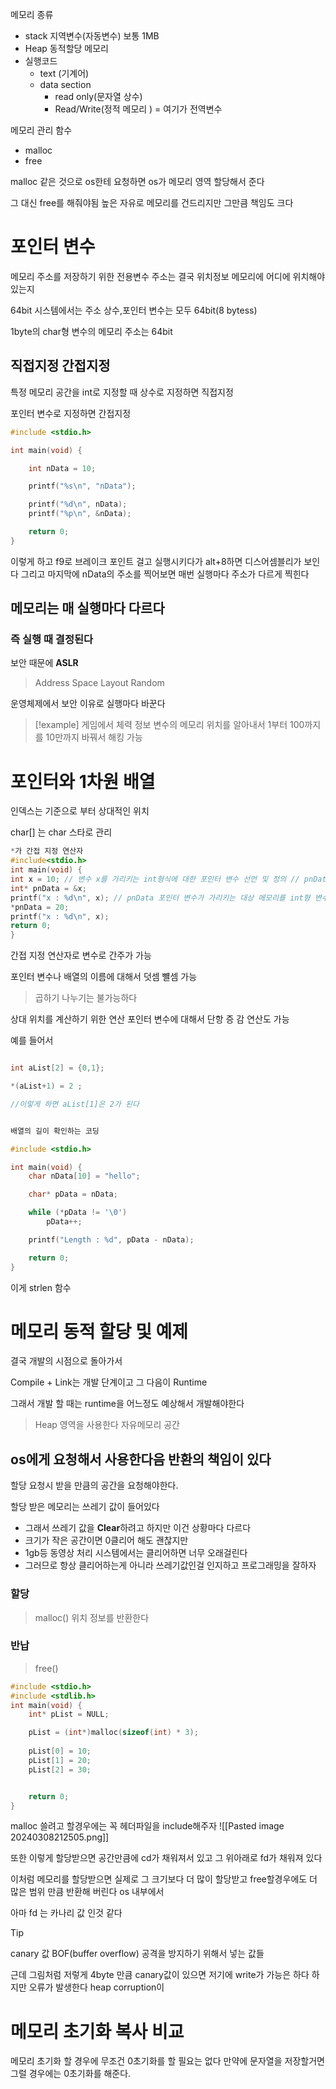 메모리 종류
- stack 지역변수(자동변수) 보통 1MB
- Heap 동적할당 메모리
- 실행코드
	- text (기계어)
	- data section 
		- read only(문자열 상수)
		- Read/Write(정적 메모리 ) = 여기가 전역변수 


메모리 관리 함수 
- malloc 
- free

malloc 같은 것으로 os한테 요청하면 os가 메모리 영역 할당해서 준다 

그 대신 free를 해줘야됨 높은 자유로 메모리를 건드리지만 그만큼 책임도 크다 

# 포인터 변수

메모리 주소를 저장하기 위한 전용변수 
주소는 결국 위치정보 메모리에 어디에 위치해야있는지 

64bit 시스템에서는 주소 상수,포인터 변수는 모두 64bit(8 bytess)

1byte의 char형 변수의 메모리 주소는 64bit

## 직접지정 간접지정 

특정 메모리 공간을 int로 지정할 때 상수로 지정하면 직접지정 

포인터 변수로 지정하면 간접지정 


```c
#include <stdio.h>

int main(void) {

	int nData = 10;

	printf("%s\n", "nData");

	printf("%d\n", nData);
	printf("%p\n", &nData);

	return 0;
}
```

이렇게 하고 f9로 브레이크 포인트 걸고 실행시키다가 alt+8하면 
디스어셈블리가 보인다 그리고 마지막에 nData의 주소를 찍어보면 
매번 실행마다 주소가 다르게 찍힌다 

## 메모리는 매 실행마다 다르다 
### 즉 실행 때 결정된다 

보안 때문에 **ASLR**
> Address Space Layout Random 

운영체제에서 보안 이유로 실행마다 바꾼다 

> [!example]
> 게임에서 체력 정보 변수의 메모리 위치를 알아내서 1부터 100까지를 10만까지 바꿔서 해킹 가능 


# 포인터와 1차원 배열 

인덱스는 기준으로 부터 상대적인 위치 

char[] 는 char 스타로 관리
```c
*가 간접 지정 연산자
#include<stdio.h> 
int main(void) { 
int x = 10; // 변수 x를 가리키는 int형식에 대한 포인터 변수 선언 및 정의 // pnData 에 x의 주소가 저장 
int* pnData = &x; 
printf("x : %d\n", x); // pnData 포인터 변수가 가리키는 대상 메모리를 int형 변수로 간접지정하고 20을 대입한다. // 현재 가리키는 대상 메모리는 변수 x의 메모리이므로 x의 값은 20이 된다. 
*pnData = 20; 
printf("x : %d\n", x); 
return 0; 
}

```

간접 지정 연산자로 변수로 간주가 가능 

포인터 변수나 배열의 이름에 대해서 덧셈 뺼셈 가능 

> 곱하기 나누기는 불가능하다 

상대 위치를 계산하기 위한 연산 
포인터 변수에 대해서 단항 증 감 연산도 가능 

예를 들어서 
```c

int aList[2] = {0,1};

*(aList+1) = 2 ;

//이렇게 하면 aList[1]은 2가 된다 
```

```c

배열의 길이 확인하는 코딩 

#include <stdio.h>

int main(void) {
	char nData[10] = "hello";

	char* pData = nData;

	while (*pData != '\0')
		pData++;

	printf("Length : %d", pData - nData);

	return 0;
}
```


이게 strlen 함수
# 메모리 동적 할당 및 예제 


결국 개발의 시점으로 돌아가서 

Compile + Link는 개발 단계이고 그 다음이 Runtime 

그래서 개발 할 때는 runtime을 어느정도 예상해서 개발해야한다 

> Heap 영역을 사용한다 
> 자유메모리 공간 

## os에게 요청해서 사용한다음 반환의 책임이 있다

할당 요청시 받을 만큼의 공간을 요청해야한다.

할당 받은 메모리는 쓰레기 값이 들어있다
- 그래서 쓰레기 값을 **Clear**하려고 하지만 이건 상황마다 다르다 
- 크기가 작은 공간이면 0클리어 해도 괜찮지만 
- 1gb등 동영상 처리 시스템에서는 클리어하면 너무 오래걸린다 
- 그러므로 항상 클리어하는게 아니라 쓰레기값인걸 인지하고 프로그래밍을 잘하자 

### 할당 
> malloc() 위치 정보를 반환한다

### 반납 
> free()


```c
#include <stdio.h>
#include <stdlib.h>
int main(void) {
	int* pList = NULL;

	pList = (int*)malloc(sizeof(int) * 3);
	
	pList[0] = 10;
	pList[1] = 20;
	pList[2] = 30;


	return 0;
}
```

malloc 쓸려고 할경우에는 꼭 
헤더파일을 include해주자 
![[Pasted image 20240308212505.png]]

또한 이렇게 할당받으면 공간만큼에 cd가 채워져서 있고 그 위아래로 fd가 채워져 있다 

이처럼 메모리를 할당받으면 실제로 그 크기보다 더 많이 할당받고 free할경우에도 더 많은 범위 만큼 반환해 버린다 os 내부에서 

아마 fd 는 카나리 값 인것 같다 

 > [!tip]
 > canary 값 
 > BOF(buffer overflow) 공격을 방지하기 위해서 넣는 값들
 
 근데 그림처럼 저렇게 4byte 만큼 canary값이 있으면 저기에 write가 가능은 하다 하지만 오류가 발생한다 heap corruption이 
 

# 메모리 초기화 복사 비교
메모리 초기화 할 경우에 
무조건 0초기화를 할 필요는 없다 
만약에 문자열을 저장할거면 그럴 경우에는 0초기화를 해준다.

